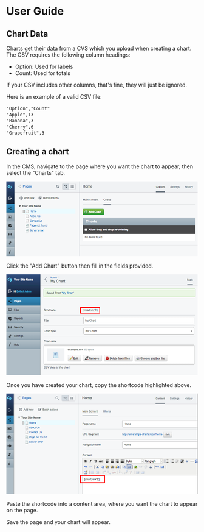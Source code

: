 # User Guide

## Chart Data

Charts get their data from a CVS which you upload when creating a chart. The CSV requires the following column headings:

- Option: Used for labels
- Count: Used for totals

If your CSV includes other columns, that's fine, they will just be ignored.

Here is an example of a valid CSV file:

```
"Option","Count"
"Apple",13
"Banana",3
"Cherry",6
"Grapefruit",3
```

## Creating a chart

In the CMS, navigate to the page where you want the chart to appear, then select the "Charts" tab.

![Chart Page](../images/user-guide-chart-page.png)

Click the "Add Chart" button then fill in the fields provided.

![Add Chart](../images/user-guide-add-chart.png)

Once you have created your chart, copy the shortcode highlighted above.

![Add Chart](../images/user-guide-paste-shortcode.png)

Paste the shortcode into a content area, where you want the chart to appear on the page.

Save the page and your chart will appear.
